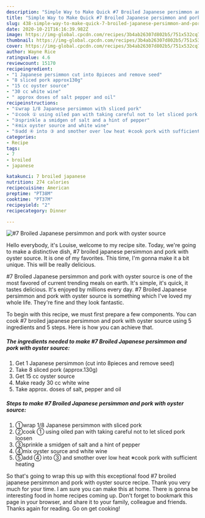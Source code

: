 ```yaml
---
description: "Simple Way to Make Quick #7 Broiled Japanese persimmon and pork with oyster source"
title: "Simple Way to Make Quick #7 Broiled Japanese persimmon and pork with oyster source"
slug: 438-simple-way-to-make-quick-7-broiled-japanese-persimmon-and-pork-with-oyster-source
date: 2020-10-21T16:16:39.982Z
image: https://img-global.cpcdn.com/recipes/3b4ab26307d802b5/751x532cq70/7-broiled-japanese-persimmon-and-pork-with-oyster-source-recipe-main-photo.jpg
thumbnail: https://img-global.cpcdn.com/recipes/3b4ab26307d802b5/751x532cq70/7-broiled-japanese-persimmon-and-pork-with-oyster-source-recipe-main-photo.jpg
cover: https://img-global.cpcdn.com/recipes/3b4ab26307d802b5/751x532cq70/7-broiled-japanese-persimmon-and-pork-with-oyster-source-recipe-main-photo.jpg
author: Wayne Rice
ratingvalue: 4.6
reviewcount: 15170
recipeingredient:
- "1 Japanese persimmon cut into 8pieces and remove seed"
- "8 sliced pork approx130g"
- "15 cc oyster source"
- "30 cc white wine"
- " approx doses of salt pepper and oil"
recipeinstructions:
- "①wrap 1/8 Japanese persimmon with sliced pork"
- "②cook ① using oiled pan with taking careful not to let sliced pork loosen"
- "③sprinkle a smidgen of salt and a hint of pepper"
- "④mix oyster source and white wine"
- "⑤add ④ into ③ and smother over low heat ※cook pork with sufficient heating"
categories:
- Recipe
tags:
- 7
- broiled
- japanese

katakunci: 7 broiled japanese 
nutrition: 274 calories
recipecuisine: American
preptime: "PT38M"
cooktime: "PT37M"
recipeyield: "2"
recipecategory: Dinner

---
```



![#7 Broiled Japanese persimmon and pork with oyster source](https://img-global.cpcdn.com/recipes/3b4ab26307d802b5/751x532cq70/7-broiled-japanese-persimmon-and-pork-with-oyster-source-recipe-main-photo.jpg)

Hello everybody, it's Louise, welcome to my recipe site. Today, we're going to make a distinctive dish, #7 broiled japanese persimmon and pork with oyster source. It is one of my favorites. This time, I'm gonna make it a bit unique. This will be really delicious.

#7 Broiled Japanese persimmon and pork with oyster source is one of the most favored of current trending meals on earth. It's simple, it's quick, it tastes delicious. It's enjoyed by millions every day. #7 Broiled Japanese persimmon and pork with oyster source is something which I've loved my whole life. They're fine and they look fantastic.




To begin with this recipe, we must first prepare a few components. You can cook #7 broiled japanese persimmon and pork with oyster source using 5 ingredients and 5 steps. Here is how you can achieve that.

<!--inarticleads1-->

##### The ingredients needed to make #7 Broiled Japanese persimmon and pork with oyster source:

1. Get 1 Japanese persimmon (cut into 8pieces and remove seed)
1. Take 8 sliced pork (approx.130g)
1. Get 15 cc oyster source
1. Make ready 30 cc white wine
1. Take  approx. doses of salt, pepper and oil




<!--inarticleads2-->

##### Steps to make #7 Broiled Japanese persimmon and pork with oyster source:

1. ①wrap 1/8 Japanese persimmon with sliced pork
1. ②cook ① using oiled pan with taking careful not to let sliced pork loosen
1. ③sprinkle a smidgen of salt and a hint of pepper
1. ④mix oyster source and white wine
1. ⑤add ④ into ③ and smother over low heat ※cook pork with sufficient heating




So that's going to wrap this up with this exceptional food #7 broiled japanese persimmon and pork with oyster source recipe. Thank you very much for your time. I am sure you can make this at home. There is gonna be interesting food in home recipes coming up. Don't forget to bookmark this page in your browser, and share it to your family, colleague and friends. Thanks again for reading. Go on get cooking!
